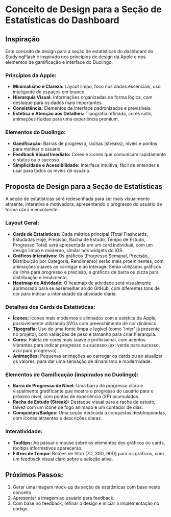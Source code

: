 # Conceito de Design para a Seção de Estatísticas do Dashboard

## Inspiração

Este conceito de design para a seção de estatísticas do dashboard do StudyingFlash é inspirado nos princípios de design da Apple e nos elementos de gamificação e interface do Duolingo.

### Princípios da Apple:
*   **Minimalismo e Clareza:** Layout limpo, foco nos dados essenciais, uso inteligente de espaços em branco.
*   **Hierarquia Visual:** Informações organizadas de forma lógica, com destaque para os dados mais importantes.
*   **Consistência:** Elementos de interface padronizados e previsíveis.
*   **Estética e Atenção aos Detalhes:** Tipografia refinada, cores sutis, animações fluidas para uma experiência premium.

### Elementos do Duolingo:
*   **Gamificação:** Barras de progresso, rachas (streaks), níveis e pontos para motivar o usuário.
*   **Feedback Visual Imediato:** Cores e ícones que comunicam rapidamente o status ou o sucesso.
*   **Simplicidade e Acessibilidade:** Interface intuitiva, fácil de entender e usar para todos os níveis de usuário.

## Proposta de Design para a Seção de Estatísticas

A seção de estatísticas será redesenhada para ser mais visualmente atraente, interativa e motivadora, apresentando o progresso do usuário de forma clara e envolvente.

### Layout Geral:
*   **Cards de Estatísticas:** Cada métrica principal (Total Flashcards, Estudadas Hoje, Precisão, Racha de Estudo, Tempo de Estudo, Progresso Total) será apresentada em um card individual, com um design limpo e moderno, similar aos widgets do iOS.
*   **Gráficos Interativos:** Os gráficos (Progresso Semanal, Precisão, Distribuição por Categoria, Rendimento) serão mais proeminentes, com animações suaves ao carregar e ao interagir. Serão utilizados gráficos de linha para progresso e precisão, e gráficos de barra ou pizza para distribuição e rendimento.
*   **Heatmap de Atividade:** O heatmap de atividade será visualmente aprimorado para se assemelhar ao do GitHub, com diferentes tons de cor para indicar a intensidade da atividade diária.

### Detalhes dos Cards de Estatísticas:
*   **Ícones:** Ícones mais modernos e alinhados com a estética da Apple, possivelmente utilizando SVGs com preenchimento de cor dinâmico.
*   **Tipografia:** Uso de uma fonte limpa e legível (como 'Inter' já presente no projeto), com variações de peso e tamanho para criar hierarquia.
*   **Cores:** Paleta de cores mais suave e profissional, com acentos vibrantes para indicar progresso ou sucesso (ex: verde para sucesso, azul para progresso).
*   **Animações:** Pequenas animações ao carregar os cards ou ao atualizar os valores, para dar uma sensação de dinamismo e modernidade.

### Elementos de Gamificação (inspirados no Duolingo):
*   **Barra de Progresso de Nível:** Uma barra de progresso clara e visualmente gratificante que mostra o progresso do usuário para o próximo nível, com pontos de experiência (XP) acumulados.
*   **Racha de Estudo (Streak):** Destaque visual para a racha de estudo, talvez com um ícone de fogo animado e um contador de dias.
*   **Conquistas/Badges:** Uma seção dedicada a conquistas desbloqueadas, com ícones atraentes e descrições claras.

### Interatividade:
*   **Tooltips:** Ao passar o mouse sobre os elementos dos gráficos ou cards, tooltips informativos aparecerão.
*   **Filtros de Tempo:** Botões de filtro (7D, 30D, 90D) para os gráficos, com um feedback visual claro sobre a seleção ativa.

## Próximos Passos:
1.  Gerar uma imagem mock-up da seção de estatísticas com base neste conceito.
2.  Apresentar a imagem ao usuário para feedback.
3.  Com base no feedback, refinar o design e iniciar a implementação no código.

